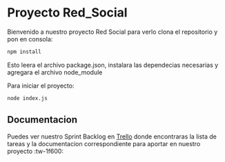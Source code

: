 # Proyecto Red_Social
Bienvenido a nuestro proyecto Red Social para verlo clona el repositorio y pon en consola:

```sh
npm install
```
Esto leera el archivo package.json, instalara las dependecias necesarias y agregara el archivo node_module 

Para iniciar el proyecto:
```sh
node index.js
```

## Documentacion
Puedes ver nuestro Sprint Backlog en [Trello](https://trello.com/invite/b/3ZOQMJMR/68badb72852ab0a4f9f1fb3b214ad3fe/proyecto-red-social "Trello") donde encontraras la lista de tareas y la documentacion correspondiente para aportar en nuestro proyecto  :tw-1f600:
